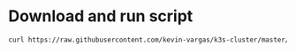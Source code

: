# Download and run script
```bash
curl https://raw.githubusercontent.com/kevin-vargas/k3s-cluster/master/scripts/install-node.sh --output install.sh && chmod 755 install.sh && sudo ./install.sh
```